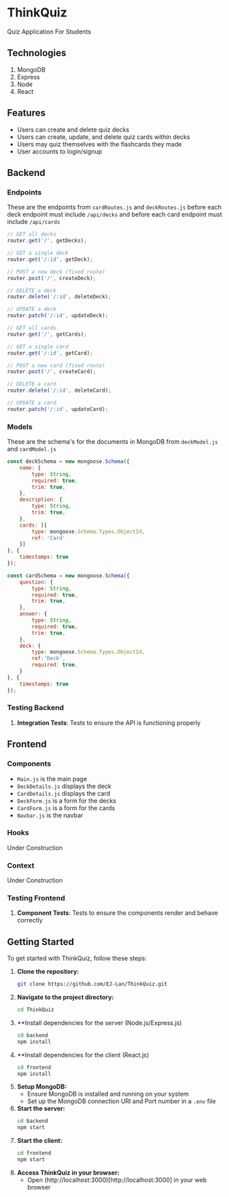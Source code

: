 # ThinkQuiz
Quiz Application For Students

## Technologies
1. MongoDB
2. Express
3. Node
4. React

## Features
* Users can create and delete quiz decks
* Users can create, update, and delete quiz cards within decks
* Users may quiz themselves with the flashcards they made
* User accounts to login/signup

## Backend

### Endpoints
These are the endpoints from `cardRoutes.js` and `deckRoutes.js` before each deck endpoint must include `/api/decks` and before each card endpoint must include `/api/cards`

```js
// GET all decks
router.get('/', getDecks);

// GET a single deck
router.get('/:id', getDeck);

// POST a new deck (fixed route)
router.post('/', createDeck);

// DELETE a deck
router.delete('/:id', deleteDeck);

// UPDATE a deck
router.patch('/:id', updateDeck);
```

```js
// GET all cards
router.get('/', getCards);

// GET a single card
router.get('/:id', getCard);

// POST a new card (fixed route)
router.post('/', createCard);

// DELETE a card
router.delete('/:id', deleteCard);

// UPDATE a card
router.patch('/:id', updateCard);
```

### Models
These are the schema's for the documents in MongoDB from `deckModel.js` and `cardModel.js`

```js
const deckSchema = new mongoose.Schema({
    name: {
        type: String,
        required: true,
        trim: true,
    },
    description: {
        type: String,
        trim: true,
    },
    cards: [{
        type: mongoose.Schema.Types.ObjectId,
        ref: 'Card'
    }]
}, {
    timestamps: true
});
```

```js
const cardSchema = new mongoose.Schema({
    question: {
        type: String,
        required: true,
        trim: true,
    },
    answer: {
        type: String,
        required: true,
        trim: true,
    },
    deck: {
        type: mongoose.Schema.Types.ObjectId,
        ref:'Deck',
        required: true,
    }
}, {
    timestamps: true
});
```

### Testing Backend
1. **Integration Tests**: Tests to ensure the API is functioning properly

## Frontend

### Components
* `Main.js` is the main page
* `DeckDetails.js` displays the deck
* `CardDetails.js` displays the card
* `DeckForm.js` is a form for the decks
* `CardForm.js` is a form for the cards
* `Navbar.js` is the navbar

### Hooks
Under Construction

### Context
Under Construction

### Testing Frontend
1. **Component Tests**: Tests to ensure the components render and behave correctly

## Getting Started
To get started with ThinkQuiz, follow these steps:

1. **Clone the repository:**
   ```bash
   git clone https://github.com/EJ-Lan/ThinkQuiz.git
   ```
2. **Navigate to the project directory:**
   ```bash
   cd ThinkQuiz
   ```
3. **Install dependencies for the server (Node.js/Express.js)
   ```bash
   cd backend
   npm install
   ```
4. **Install dependencies for the client (React.js)
   ```bash
   cd frontend
   npm install
   ```
5. **Setup MongoDB:**
   * Ensure MongoDB is installed and running on your system
   * Set up the MongoDB connection URI and Port number in a `.env` file
6. **Start the server:**
   ```bash
   cd backend
   npm start
   ```
7. **Start the client:**
   ```bash
   cd frontend
   npm start
   ```
8. **Access ThinkQuiz in your browser:**
   * Open (http://localhost:3000)[http://localhost:3000] in your web browser
